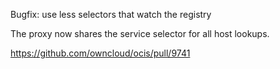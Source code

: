 Bugfix: use less selectors that watch the registry

The proxy now shares the service selector for all host lookups.

https://github.com/owncloud/ocis/pull/9741
